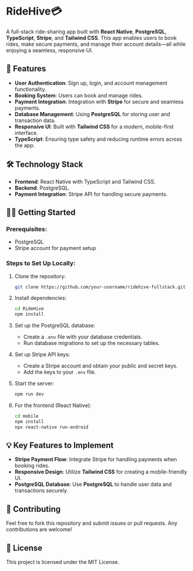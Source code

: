# RideHive💳

A full-stack ride-sharing app built with **React Native**, **PostgreSQL**, **TypeScript**, **Stripe**, and **Tailwind CSS**. This app enables users to book rides, make secure payments, and manage their account details—all while enjoying a seamless, responsive UI.

## 🚀 Features
- **User Authentication**: Sign up, login, and account management functionality.
- **Booking System**: Users can book and manage rides.
- **Payment Integration**: Integration with **Stripe** for secure and seamless payments.
- **Database Management**: Using **PostgreSQL** for storing user and transaction data.
- **Responsive UI**: Built with **Tailwind CSS** for a modern, mobile-first interface.
- **TypeScript**: Ensuring type safety and reducing runtime errors across the app.

## 🛠️ Technology Stack
- **Frontend**: React Native with TypeScript and Tailwind CSS.
- **Backend**:  PostgreSQL.
- **Payment Integration**: Stripe API for handling secure payments.

## 🧑‍💻 Getting Started

### Prerequisites:
- PostgreSQL
- Stripe account for payment setup

### Steps to Set Up Locally:

1. Clone the repository:
    ```bash
    git clone https://github.com/your-username/ridehive-fullstack.git
    ```
   
2. Install dependencies:
    ```bash
    cd RideHive
    npm install
    ```

3. Set up the PostgreSQL database:
   - Create a `.env` file with your database credentials.
   - Run database migrations to set up the necessary tables.

4. Set up Stripe API keys:
   - Create a Stripe account and obtain your public and secret keys.
   - Add the keys to your `.env` file.

5. Start the server:
    ```bash
    npm run dev
    ```

6. For the frontend (React Native):
    ```bash
    cd mobile
    npm install
    npx react-native run-android
    ```

## 💡 Key Features to Implement
- **Stripe Payment Flow**: Integrate Stripe for handling payments when booking rides.
- **Responsive Design**: Utilize **Tailwind CSS** for creating a mobile-friendly UI.
- **PostgreSQL Database**: Use **PostgreSQL** to handle user data and transactions securely.

## 🤝 Contributing
Feel free to fork this repository and submit issues or pull requests. Any contributions are welcome!

## 📄 License
This project is licensed under the MIT License.
